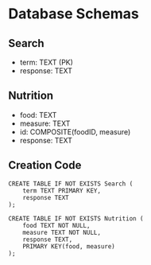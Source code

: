 # Database Schemas
## Search
* term: TEXT (PK)
* response: TEXT

## Nutrition
* food: TEXT
* measure: TEXT
* id: COMPOSITE(foodID, measure)
* response: TEXT

## Creation Code
```'*.sqlite3-console
CREATE TABLE IF NOT EXISTS Search (
    term TEXT PRIMARY KEY,
    response TEXT
);

CREATE TABLE IF NOT EXISTS Nutrition (
    food TEXT NOT NULL,
    measure TEXT NOT NULL,
    response TEXT,
    PRIMARY KEY(food, measure)
);
```